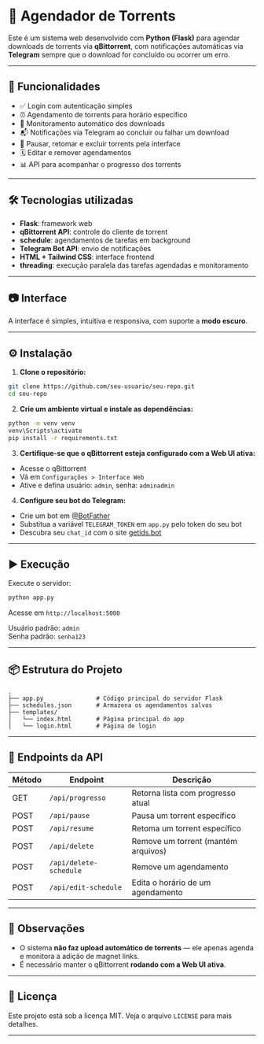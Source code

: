 

# 🎯 Agendador de Torrents

Este é um sistema web desenvolvido com **Python (Flask)** para agendar downloads de torrents via **qBittorrent**, com notificações automáticas via **Telegram** sempre que o download for concluído ou ocorrer um erro.

---

## 🚀 Funcionalidades

- ✅ Login com autenticação simples
- ⏰ Agendamento de torrents para horário específico
- 📡 Monitoramento automático dos downloads
- 📬 Notificações via Telegram ao concluir ou falhar um download
- 🔄 Pausar, retomar e excluir torrents pela interface
- 🗓️ Editar e remover agendamentos
- 📊 API para acompanhar o progresso dos torrents

---

## 🛠️ Tecnologias utilizadas

- **Flask**: framework web
- **qBittorrent API**: controle do cliente de torrent
- **schedule**: agendamentos de tarefas em background
- **Telegram Bot API**: envio de notificações
- **HTML + Tailwind CSS**: interface frontend
- **threading**: execução paralela das tarefas agendadas e monitoramento

---

## 📷 Interface

A interface é simples, intuitiva e responsiva, com suporte a **modo escuro**.

---

## ⚙️ Instalação

1. **Clone o repositório:**

```bash
git clone https://github.com/seu-usuario/seu-repo.git
cd seu-repo
```

2. **Crie um ambiente virtual e instale as dependências:**

```bash
python -m venv venv
venv\Scripts\activate
pip install -r requirements.txt
```

3. **Certifique-se que o qBittorrent esteja configurado com a Web UI ativa:**

- Acesse o qBittorrent
- Vá em `Configurações > Interface Web`
- Ative e defina usuário: `admin`, senha: `adminadmin`

4. **Configure seu bot do Telegram:**

- Crie um bot em [@BotFather](https://t.me/botfather)
- Substitua a variável `TELEGRAM_TOKEN` em `app.py` pelo token do seu bot
- Descubra seu `chat_id` com o site [getids.bot](https://t.me/getidsbot)

---

## ▶️ Execução

Execute o servidor:

```bash
python app.py
```

Acesse em `http://localhost:5000`

Usuário padrão: `admin`  
Senha padrão: `senha123`

---

## 📦 Estrutura do Projeto

```
.
├── app.py               # Código principal do servidor Flask
├── schedules.json       # Armazena os agendamentos salvos
├── templates/
│   └── index.html       # Página principal do app
│   └── login.html       # Página de login
```

---

## 📡 Endpoints da API

| Método | Endpoint               | Descrição                          |
|--------|------------------------|------------------------------------|
| GET    | `/api/progresso`       | Retorna lista com progresso atual  |
| POST   | `/api/pause`           | Pausa um torrent específico        |
| POST   | `/api/resume`          | Retoma um torrent específico       |
| POST   | `/api/delete`          | Remove um torrent (mantém arquivos)|
| POST   | `/api/delete-schedule` | Remove um agendamento              |
| POST   | `/api/edit-schedule`   | Edita o horário de um agendamento  |

---

## 📌 Observações

- O sistema **não faz upload automático de torrents** — ele apenas agenda e monitora a adição de magnet links.
- É necessário manter o qBittorrent **rodando com a Web UI ativa**.

---

## 📄 Licença

Este projeto está sob a licença MIT. Veja o arquivo `LICENSE` para mais detalhes.

---